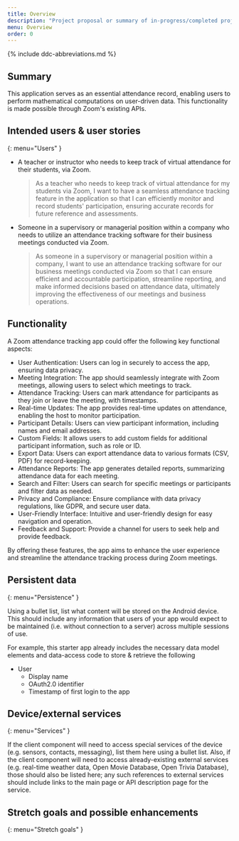 ```yaml
---
title: Overview
description: "Project proposal or summary of in-progress/completed project."
menu: Overview
order: 0
---
```


{% include ddc-abbreviations.md %}

## Summary

This application serves as an essential attendance record, enabling users to perform mathematical computations on user-driven data. This functionality is made possible through Zoom's existing APIs.

## Intended users & user stories
{: menu="Users" }

* A teacher or instructor who needs to keep track of virtual attendance for their students, via Zoom.

    > As a teacher who needs to keep track of virtual attendance for my students via Zoom, I want to have a seamless attendance tracking feature in the application so that I can efficiently monitor and record students' participation, ensuring accurate records for future reference and assessments.

* Someone in a supervisory or managerial position within a company who needs to utilize an attendance tracking software for their business meetings conducted via Zoom.

    > As someone in a supervisory or managerial position within a company, I want to use an attendance tracking software for our business meetings conducted via Zoom so that I can ensure efficient and accountable participation, streamline reporting, and make informed decisions based on attendance data, ultimately improving the effectiveness of our meetings and business operations.
  

## Functionality

A Zoom attendance tracking app could offer the following key functional aspects:

* User Authentication: Users can log in securely to access the app, ensuring data privacy.
* Meeting Integration: The app should seamlessly integrate with Zoom meetings, allowing users to select which meetings to track.
* Attendance Tracking: Users can mark attendance for participants as they join or leave the meeting, with timestamps.
* Real-time Updates: The app provides real-time updates on attendance, enabling the host to monitor participation.
* Participant Details: Users can view participant information, including names and email addresses.
* Custom Fields: It allows users to add custom fields for additional participant information, such as role or ID.
* Export Data: Users can export attendance data to various formats (CSV, PDF) for record-keeping.
* Attendance Reports: The app generates detailed reports, summarizing attendance data for each meeting.
* Search and Filter: Users can search for specific meetings or participants and filter data as needed.
* Privacy and Compliance: Ensure compliance with data privacy regulations, like GDPR, and secure user data.
* User-Friendly Interface: Intuitive and user-friendly design for easy navigation and operation.
* Feedback and Support: Provide a channel for users to seek help and provide feedback.

By offering these features, the app aims to enhance the user experience and streamline the attendance tracking process during Zoom meetings.

## Persistent data
{: menu="Persistence" }

Using a bullet list, list what content will be stored on the Android device. This should include any information that users of your app would expect to be maintained (i.e. without connection to a server) across multiple sessions of use.

For example, this starter app already includes the necessary data model elements and data-access code to store & retrieve the following 

* User
    * Display name
    * OAuth2.0 identifier
    * Timestamp of first login to the app
    
## Device/external services
{: menu="Services" }

If the client component will need to access special services of the device (e.g. sensors, contacts, messaging), list them here using a bullet list. Also, if the client component will need to access already-existing external services (e.g. real-time weather data, Open Movie Database, Open Trivia Database), those should also be listed here; any such references to external services should include links to the main page or API description page for the service.

## Stretch goals and possible enhancements 
{: menu="Stretch goals" }


